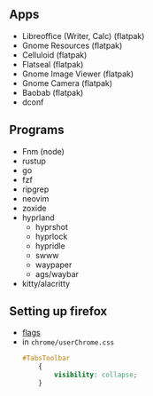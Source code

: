 ## Apps
- Libreoffice (Writer, Calc) (flatpak)
- Gnome Resources (flatpak)
- Celluloid (flatpak)
- Flatseal (flatpak)
- Gnome Image Viewer (flatpak)
- Gnome Camera (flatpak)
- Baobab (flatpak)
- dconf

## Programs
- Fnm (node)
- rustup
- go
- fzf
- ripgrep
- neovim
- zoxide
- hyprland
    - hyprshot
    - hyprlock
    - hypridle
    - swww
    - waypaper
    - ags/waybar
- kitty/alacritty

## Setting up firefox
- [flags](https://github.com/FirefoxCSS-Store/FirefoxCSS-Store.github.io/blob/main/README.md#generic-installation)
- in `chrome/userChrome.css`
    ```css
    #TabsToolbar
        {
            visibility: collapse;
        }

    ```
